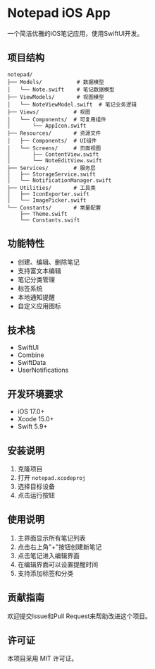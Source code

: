 # Notepad iOS App

一个简洁优雅的iOS笔记应用，使用SwiftUI开发。

## 项目结构

```
notepad/
├── Models/           # 数据模型
│   └── Note.swift    # 笔记数据模型
├── ViewModels/       # 视图模型
│   └── NoteViewModel.swift  # 笔记业务逻辑
├── Views/           # 视图
│   └── Components/  # 可复用组件
│       └── AppIcon.swift
├── Resources/       # 资源文件
│   ├── Components/  # UI组件
│   └── Screens/     # 页面视图
│       ├── ContentView.swift
│       └── NoteEditView.swift
├── Services/        # 服务层
│   ├── StorageService.swift
│   └── NotificationManager.swift
├── Utilities/       # 工具类
│   ├── IconExporter.swift
│   └── ImagePicker.swift
└── Constants/       # 常量配置
    ├── Theme.swift
    └── Constants.swift
```

## 功能特性

- 创建、编辑、删除笔记
- 支持富文本编辑
- 笔记分类管理
- 标签系统
- 本地通知提醒
- 自定义应用图标

## 技术栈

- SwiftUI
- Combine
- SwiftData
- UserNotifications

## 开发环境要求

- iOS 17.0+
- Xcode 15.0+
- Swift 5.9+

## 安装说明

1. 克隆项目
2. 打开 `notepad.xcodeproj`
3. 选择目标设备
4. 点击运行按钮

## 使用说明

1. 主界面显示所有笔记列表
2. 点击右上角"+"按钮创建新笔记
3. 点击笔记进入编辑界面
4. 在编辑界面可以设置提醒时间
5. 支持添加标签和分类

## 贡献指南

欢迎提交Issue和Pull Request来帮助改进这个项目。

## 许可证

本项目采用 MIT 许可证。